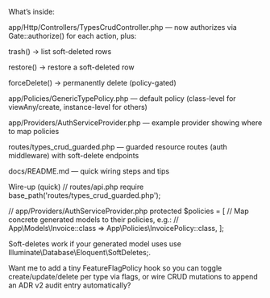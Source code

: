 What’s inside:

app/Http/Controllers/TypesCrudController.php — now authorizes via Gate::authorize() for each action, plus:

trash() → list soft-deleted rows

restore() → restore a soft-deleted row

forceDelete() → permanently delete (policy-gated)

app/Policies/GenericTypePolicy.php — default policy (class-level for viewAny/create, instance-level for others)

app/Providers/AuthServiceProvider.php — example provider showing where to map policies

routes/types_crud_guarded.php — guarded resource routes (auth middleware) with soft-delete endpoints

docs/README.md — quick wiring steps and tips

Wire-up (quick)
// routes/api.php
require base_path('routes/types_crud_guarded.php');

// app/Providers/AuthServiceProvider.php
protected $policies = [
    // Map concrete generated models to their policies, e.g.:
    // App\Models\Invoice::class => App\Policies\InvoicePolicy::class,
];


Soft-deletes work if your generated model uses use Illuminate\Database\Eloquent\SoftDeletes;.

Want me to add a tiny FeatureFlagPolicy hook so you can toggle create/update/delete per type via flags, or wire CRUD mutations to append an ADR v2 audit entry automatically?